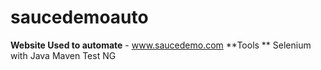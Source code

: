 # saucedemoauto 
**Website Used to automate** - www.saucedemo.com
**Tools **
Selenium with Java 
Maven 
Test NG 



